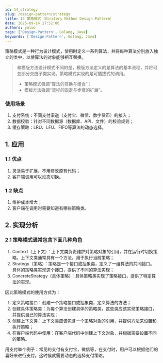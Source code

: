 ```yaml
---
id: 14_strategy
slug: /design-pattern/strategy
title: 14 策略模式（Stratery Method Design Pattern）
date: 2025-09-14 17:52:00
authors: yuluo
tags: ['Design-Pattern', Golang, Java]
keywords: ['Design-Pattern', Golang, Java]
---
```


策略模式是一种行为设计模式，使用时定义一系列算法，并将每种算法分别放入独立的类中，以使算法的对象能够相互替换。

> 和模版方法设计模式不同的是，模版方法定义的是算法的基本流程，并将可变部分交由子类实现。策略模式实现的是可插拔式的调用。
> - 策略模式强调“算法的互换与组合”；
> - 模板方法强调“流程的固定与步骤的扩展”。

### 使用场景

1. 支付系统：不同支付渠道（支付宝、微信、数字货币）的接入；
2. 数据校验：针对不同数据源（数据库、API、文件）的校验规则；
3. 缓存策略：LRU、LFU、FIFO等算法的动态选择。

## 1. 应用

### 1.1 优点

1. 灵活易于扩展，不用修改原有代码；
2. 客户端调用可以动态切换。

### 1.2 缺点

1. 维护成本增大；
2. 客户端在调用时需要知道有哪些策略类。

## 2. 实现分析

### 2.1 策略模式通常包含下面几种角色

1. Context（上下文）：上下文类负责维护对策略对象的引用，并在运行时切换策略。上下文类通常具有一个方法，用于执行当前策略；
2. Strategy（策略）：策略是一个接口或抽象类，定义了一组算法的共同接口。具体的策略类实现这个接口，提供了不同的算法实现；
3. ConcreteStrategy（具体策略）：具体策略类实现了策略接口，提供了特定算法的实现。

因此策略模式的使用方式为：

1. 定义策略接口：创建一个策略接口或抽象类，定义算法的方法；
2. 创建具体策略类：为每个算法创建具体的策略类，这些类应该实现策略接口，并提供自己的算法实现；
3. 创建上下文类：上下文类应该包含一个策略对象的引用，并提供方法来设置和执行策略；
4. 在客户端代码中使用：在客户端代码中创建上下文对象，并根据需要设置不同的策略。

用支付举个例子：常见的支付有支付宝，微信等，在支付时，用户可以根据他们的喜好来进行支付。这时候就需要动态的选择支付策略。

